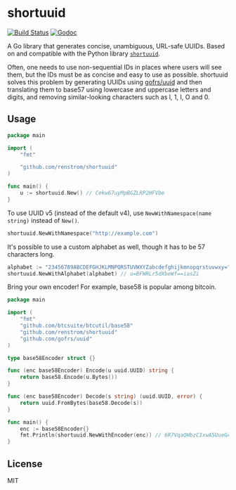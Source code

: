 # shortuuid

[![Build Status](https://img.shields.io/travis/renstrom/shortuuid.svg?style=flat-square)](https://travis-ci.org/renstrom/shortuuid)
[![Godoc](https://img.shields.io/badge/godoc-reference-blue.svg?style=flat-square)](https://godoc.org/github.com/renstrom/shortuuid)

A Go library that generates concise, unambiguous, URL-safe UUIDs. Based on and compatible with the Python library [`shortuuid`](https://github.com/stochastic-technologies/shortuuid).

Often, one needs to use non-sequential IDs in places where users will see them, but the IDs must be as concise and easy to use as possible. shortuuid solves this problem by generating UUIDs using [gofrs/uuid](https://github.com/gofrs/uuid) and then translating them to base57 using lowercase and uppercase letters and digits, and removing similar-looking characters such as l, 1, I, O and 0.

## Usage

```go
package main

import (
    "fmt"

    "github.com/renstrom/shortuuid"
)

func main() {
    u := shortuuid.New() // Cekw67uyMpBGZLRP2HFVbe
}
```

To use UUID v5 (instead of the default v4), use `NewWithNamespace(name string)` instead of `New()`.

```go
shortuuid.NewWithNamespace("http://example.com")
```

It's possible to use a custom alphabet as well, though it has to be 57 characters long.

```go
alphabet := "23456789ABCDEFGHJKLMNPQRSTUVWXYZabcdefghijkmnopqrstuvwxy="
shortuuid.NewWithAlphabet(alphabet) // u=BFWRLr5dXbeWf==iasZi
```

Bring your own encoder! For example, base58 is popular among bitcoin.

```go
package main

import (
    "fmt"
    "github.com/btcsuite/btcutil/base58"
    "github.com/renstrom/shortuuid"
    "github.com/gofrs/uuid"
)

type base58Encoder struct {}

func (enc base58Encoder) Encode(u uuid.UUID) string {
    return base58.Encode(u.Bytes())
}

func (enc base58Encoder) Decode(s string) (uuid.UUID, error) {
    return uuid.FromBytes(base58.Decode(s))
}

func main() {
    enc := base58Encoder{}
    fmt.Println(shortuuid.NewWithEncoder(enc)) // 6R7VqaQHbzC1xwA5UueGe6
}
```

## License

MIT
